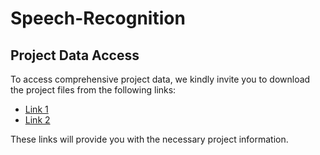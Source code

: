 # Speech-Recognition

## Project Data Access

To access comprehensive project data, we kindly invite you to download the project files from the following links:

- [Link 1](https://drive.google.com/drive/folders/1e78PIjVZ4zNXjA4lLq892SechRCzL9-j?usp=sharing)
- [Link 2](https://drive.google.com/drive/folders/16S2j4ytX7O1AwHhkq_5Iev2KpjP5amwo?usp=sharing)

These links will provide you with the necessary project information.
